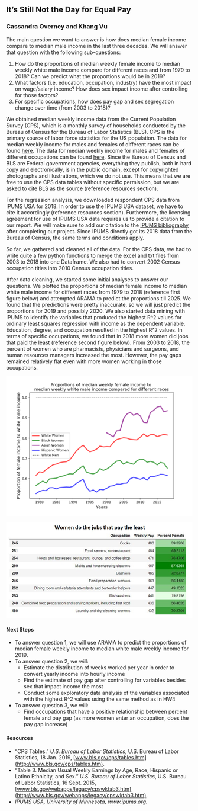 ## **It’s Still Not the Day for Equal Pay**

### Cassandra Overney and Khang Vu

The main question we want to answer is how does median female income compare to median male income in the last three decades. We will answer that question with the following sub-questions:

1. How do the proportions of median weekly female income to median weekly white male income compare for different races and from 1979 to 2018? Can we predict what the proportions would be in 2019?
2. What factors (i.e. education, occupation, industry) have the most impact on wage/salary income? How does sex impact income after controlling for those factors?
3. For specific occupations, how does pay gap and sex segregation change over time (from 2003 to 2018)?

We obtained median weekly income data from the Current Population Survey (CPS), which is a monthly survey of households conducted by the Bureau of Census for the Bureau of Labor Statistics (BLS). CPS is the primary source of labor force statistics for the US population. The data for median weekly income for males and females of different races can be found [here](https://www.bls.gov/webapps/legacy/cpswktab3.htm). The data for median weekly income for males and females of different occupations can be found [here](https://www.bls.gov/cps/tables.htm). Since the Bureau of Census and BLS are Federal government agencies, everything they publish, both in hard copy and electronically, is in the public domain, except for copyrighted photographs and illustrations, which we do not use. This means that we are free to use the CPS data tables without specific permission, but we are asked to cite BLS as the source (reference resources section).

For the regression analysis, we downloaded respondent CPS data from IPUMS USA for 2018. In order to use the IPUMS USA dataset, we have to cite it accordingly (reference resources section). Furthermore, the licensing agreement for use of IPUMS USA data requires us to provide a citation to our report. We will make sure to add our citation to the [IPUMS bibliography](https://bibliography.ipums.org/) after completing our project. Since IPUMS directly got its 2018 data from the Bureau of Census, the same terms and conditions apply.

So far, we gathered and cleaned all of the data. For the CPS data, we had to write quite a few python functions to merge the excel and txt files from 2003 to 2018 into one Dataframe. We also had to convert 2002 Census occupation titles into 2010 Census occupation titles.

After data cleaning, we started some initial analyses to answer our questions. We plotted the proportions of median female income to median white male income for different races from 1979 to 2018 (reference first figure below) and attempted ARAMA to predict the proportions till 2025. We found that the predictions were pretty inaccurate, so we will just predict the proportions for 2019 and possibly 2020. We also started data mining with IPUMS to identify the variables that produced the highest R^2 values for ordinary least squares regression with income as the dependent variable. Education, degree, and occupation resulted in the highest R^2 values. In terms of specific occupations, we found that in 2018 more women did jobs that paid the least (reference second figure below). From 2003 to 2018, the percent of women who are pharmacists, physicians and surgeons, and human resources managers increased the most. However, the pay gaps remained relatively flat even with more women working in those occupations.

![proportion-female-to-male-income](https://raw.githubusercontent.com/coverney/ThinkStats2/master/project2/proportion-female-to-male-income.png)

![occupations-sex-segregation.jpg](https://raw.githubusercontent.com/coverney/ThinkStats2/master/project2/occupations-sex-segregation.jpg)

#### Next Steps

- To answer question 1, we will use ARAMA to predict the proportions of median female weekly income to median white male weekly income for 2019.
- To answer question 2, we will:
    - Estimate the distribution of weeks worked per year in order to convert yearly income into hourly income
    - Find the estimate of pay gap after controlling for variables besides sex that impact income the most
    - Conduct some exploratory data analysis of the variables associated with the highest R^2 values using the same method as in HW4
- To answer question 3, we will:
    - Find occupations that have a positive relationship between percent female and pay gap (as more women enter an occupation, does the pay gap increase)

#### Resources

- “CPS Tables.” *U.S. Bureau of Labor Statistics*, U.S. Bureau of Labor Statistics, 18 Jan. 2019, [www.bls.gov/cps/tables.htm](http://www.bls.gov/cps/tables.htm).
- “Table 3. Median Usual Weekly Earnings by Age, Race, Hispanic or Latino Ethnicity, and Sex.” *U.S. Bureau of Labor Statistics*, U.S. Bureau of Labor Statistics, 16 Sept. 2015, [www.bls.gov/webapps/legacy/cpswktab3.htm](http://www.bls.gov/webapps/legacy/cpswktab3.htm).
- *IPUMS USA, University of Minnesota, www.ipums.org.*
